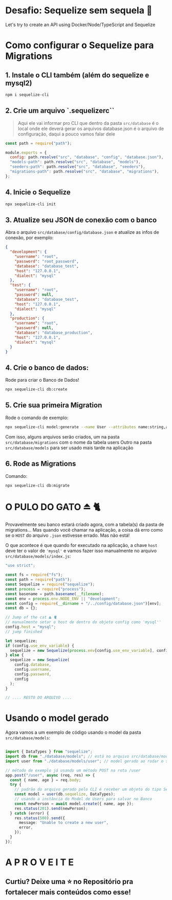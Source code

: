 # Desafio: Sequelize sem sequela 🤯

Let's try to create an API using Docker/Node/TypeScript and Sequelize

# Como configurar o Sequelize para Migrations

## 1. Instale o CLI também (além do sequelize e mysql2)

```bash
npm i sequelize-cli
```

## 2. Crie um arquivo `.sequelizerc``

> Aqui ele vai informar pro CLI que dentro da pasta `src/database` é o local onde ele deverá gerar os arquivos
> database.json é o arquivo de configuração, daqui a pouco vamos falar dele

```js
const path = require("path");

module.exports = {
  config: path.resolve("src", "database", "config", "database.json"),
  "models-path": path.resolve("src", "database", "models"),
  "seeders-path": path.resolve("src", "database", "seeders"),
  "migrations-path": path.resolve("src", "database", "migrations"),
};
```

## 4. Inicie o Sequelize

```bash
npx sequelize-cli init
```

## 3. Atualize seu JSON de conexão com o banco

Abra o arquivo `src/database/config/database.json` e atualize as infos de conexão, por exemplo:

```json
{
  "development": {
    "username": "root",
    "password": "root_password",
    "database": "database_test",
    "host": "127.0.0.1",
    "dialect": "mysql"
  },
  "test": {
    "username": "root",
    "password": null,
    "database": "database_test",
    "host": "127.0.0.1",
    "dialect": "mysql"
  },
  "production": {
    "username": "root",
    "password": null,
    "database": "database_production",
    "host": "127.0.0.1",
    "dialect": "mysql"
  }
}
```

## 4. Crie o banco de dados:

Rode para criar o Banco de Dados!

```bash
npx sequelize-cli db:create
```

## 5. Crie sua primeira Migration

Rode o comando de exemplo:

```bash
npx sequelize-cli model:generate --name User --attributes name:string,age:integer
```

Com isso, alguns arquivos serão criados, um na pasta `src/database/migrations` com o nome da tabela users
Outro na pasta `src/database/models` para ser usado mais tarde na aplicação

## 6. Rode as Migrations

Comando:

```bash
npx sequelize-cli db:migrate
```

# O PULO DO GATO ⏏️ 🐈

Provavelmente seu banco estará criado agora, com a tabela(s) da pasta de migrations... Mas quando você chamar na aplicação, a coisa dá erro como se o `HOST` do arquivo `.json` estivesse errado. Mas não está!

O que acontece é que quando for executado na aplicação, a chave `host` deve ter o valor de `'mysql'` e vamos fazer isso manualmente no arquivo `src/database/models/index.js`:

```js
"use strict";

const fs = require("fs");
const path = require("path");
const Sequelize = require("sequelize");
const process = require("process");
const basename = path.basename(__filename);
const env = process.env.NODE_ENV || "development";
const config = require(__dirname + "/../config/database.json")[env];
const db = {};

// Jump of the cat ⏏️ 🐈
// manualmente setar o host de dentro do objeto config como 'mysql''
config.host = "mysql";
// jump finished

let sequelize;
if (config.use_env_variable) {
  sequelize = new Sequelize(process.env[config.use_env_variable], config);
} else {
  sequelize = new Sequelize(
    config.database,
    config.username,
    config.password,
    config
  );
}

// .... RESTO DO ARQUIVO ....
```

# Usando o model gerado

Agora vamos a um exemplo de código usando o model da pasta `src/database/models`:

```typescript

import { DataTypes } from "sequelize";
import db from "./database/models"; // está no arquivo src/database/models/index.js
import user from "./database/models/user"; // model gerado ao rodar o sequelize-cli model:generate

// método de exemplo já usando um método POST na rota /user
app.post("/user", async (req, res) => {
  const { name, age } = req.body;
  try {
    // padrão do arquivo gerado pelo CLI é receber um objeto do tipo Sequelize e um DataTypes
    const model = user(db.sequelize, DataTypes);
    // usando a instância do Model de Users para salvar no Banco
    const newPerson = await model.create({ name, age });
    res.status(201).send(newPerson);
  } catch (error) {
    res.status(500).send({
      message: "Unable to create a new user",
      error,
    });
  }
});
```

# A P R O V E I T E

## Curtiu? Deixe uma ⭐️ no Repositório pra fortalecer mais conteúdos como esse!